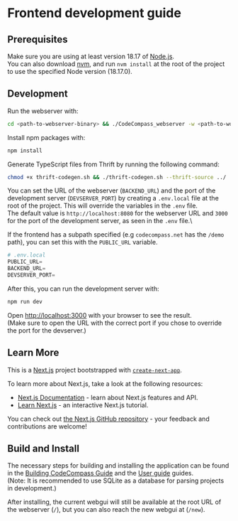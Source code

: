 # Frontend development guide

## Prerequisites

Make sure you are using at least version 18.17 of [Node.js](https://nodejs.org/en/).\
You can also download [nvm](https://github.com/nvm-sh/nvm), and run `nvm install` at the root of the project to use the specified Node version (18.17.0).

## Development

Run the webserver with:

```bash
cd <path-to-webserver-binary> && ./CodeCompass_webserver -w <path-to-workspace-folder> -p <port>
```

Install npm packages with:

```bash
npm install
```

Generate TypeScript files from Thrift by running the following command:

```bash
chmod +x thrift-codegen.sh && ./thrift-codegen.sh --thrift-source ../
```

You can set the URL of the webserver (`BACKEND_URL`) and the port of the development server (`DEVSERVER_PORT`) by creating a `.env.local` file at the root of the project. This will override the variables in the `.env` file.\
The default value is `http://localhost:8080` for the webserver URL and `3000` for the port of the development server, as seen in the `.env` file.\

If the frontend has a subpath specified (e.g `codecompass.net` has the `/demo` path), you can set this with the `PUBLIC_URL` variable.

```py
# .env.local
PUBLIC_URL=
BACKEND_URL=
DEVSERVER_PORT=
```

After this, you can run the development server with:

```bash
npm run dev
```

Open [http://localhost:3000](http://localhost:3000) with your browser to see the result.\
(Make sure to open the URL with the correct port if you chose to override the port for the devserver.)

## Learn More

This is a [Next.js](https://nextjs.org/) project bootstrapped with [`create-next-app`](https://github.com/vercel/next.js/tree/canary/packages/create-next-app).

To learn more about Next.js, take a look at the following resources:

- [Next.js Documentation](https://nextjs.org/docs) - learn about Next.js features and API.
- [Learn Next.js](https://nextjs.org/learn) - an interactive Next.js tutorial.

You can check out [the Next.js GitHub repository](https://github.com/vercel/next.js/) - your feedback and contributions are welcome!

## Build and Install

The necessary steps for building and installing the application can be found in the [Building CodeCompass Guide](/doc/deps.md) and the [User guide](/doc/usage.md) guides.\
(Note: It is recommended to use SQLite as a database for parsing projects in development.)

After installing, the current webgui will still be available at the root URL of the webserver (`/`), but you can also reach the new webgui at (`/new`).
